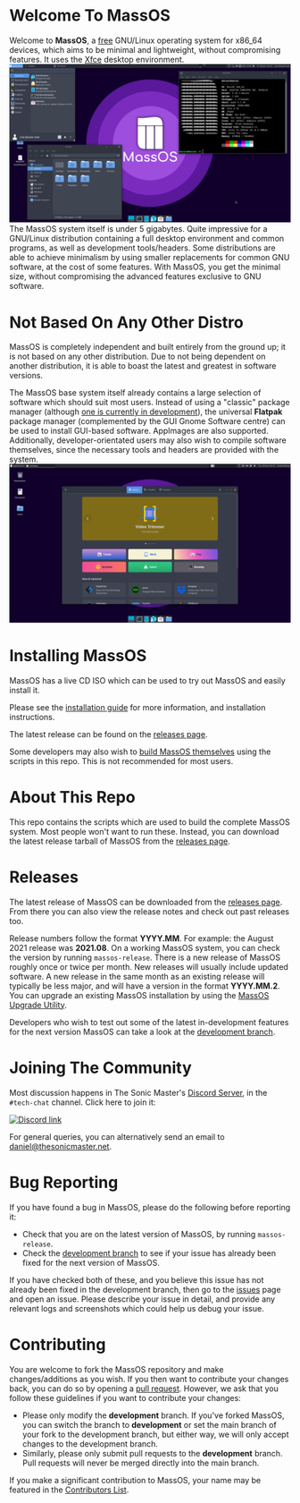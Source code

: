 # Welcome To MassOS
Welcome to **MassOS**, a [free](https://github.com/MassOS-Linux/MassOS/wiki/MassOS-and-Free-Software) GNU/Linux operating system for x86_64 devices, which aims to be minimal and lightweight, without compromising features. It uses the [Xfce](https://xfce.org) desktop environment.
![](massos-desktop-screenshot.png)
The MassOS system itself is under 5 gigabytes. Quite impressive for a GNU/Linux distribution containing a full desktop environment and common programs, as well as development tools/headers. Some distributions are able to achieve minimalism by using smaller replacements for common GNU software, at the cost of some features. With MassOS, you get the minimal size, without compromising the advanced features exclusive to GNU software.
# Not Based On Any Other Distro
MassOS is completely independent and built entirely from the ground up; it is not based on any other distribution. Due to not being dependent on another distribution, it is able to boast the latest and greatest in software versions.

The MassOS base system itself already contains a large selection of software which should suit most users. Instead of using a "classic" package manager (although [one is currently in development](https://github.com/TheSonicMaster/masspkg)), the universal **Flatpak** package manager (complemented by the GUI Gnome Software centre) can be used to install GUI-based software. AppImages are also supported. Additionally, developer-orientated users may also wish to compile software themselves, since the necessary tools and headers are provided with the system.
![](screenshots/software2.png)
# Installing MassOS
MassOS has a live CD ISO which can be used to try out MassOS and easily install it.

Please see the [installation guide](installation-guide.md) for more information, and installation instructions.

The latest release can be found on the [releases page](https://github.com/TheSonicMaster/MassOS/releases).

Some developers may also wish to [build MassOS themselves](building.md) using the scripts in this repo. This is not recommended for most users.
# About This Repo
This repo contains the scripts which are used to build the complete MassOS system. Most people won't want to run these. Instead, you can download the latest release tarball of MassOS from the [releases page](https://github.com/TheSonicMaster/MassOS/releases).
# Releases
The latest release of MassOS can be downloaded from the [releases page](https://github.com/TheSonicMaster/MassOS/releases). From there you can also view the release notes and check out past releases too.

Release numbers follow the format **YYYY.MM**. For example: the August 2021 release was **2021.08**. On a working MassOS system, you can check the version by running `massos-release`. There is a new release of MassOS roughly once or twice per month. New releases will usually include updated software. A new release in the same month as an existing release will typically be less major, and will have a version in the format **YYYY.MM.2**. You can upgrade an existing MassOS installation by using the [MassOS Upgrade Utility](https://github.com/TheSonicMaster/massos-upgrade).

Developers who wish to test out some of the latest in-development features for the next version MassOS can take a look at the [development branch](https://github.com/TheSonicMaster/MassOS/tree/development).
# Joining The Community
Most discussion happens in The Sonic Master's [Discord Server](https://discord.gg/EfshNrt), in the `#tech-chat` channel. Click here to join it:

[![Discord link](https://discord.com/api/guilds/581195383661920278/embed.png)](https://discord.gg/EfshNrt)

For general queries, you can alternatively send an email to [daniel@thesonicmaster.net](mailto:daniel@thesonicmaster.net).
# Bug Reporting
If you have found a bug in MassOS, please do the following before reporting it:

- Check that you are on the latest version of MassOS, by running `massos-release`.
- Check the [development branch](https://github.com/TheSonicMaster/MassOS/tree/development) to see if your issue has already been fixed for the next version of MassOS.

If you have checked both of these, and you believe this issue has not already been fixed in the development branch, then go to the [issues](https://github.com/TheSonicMaster/MassOS/issues) page and open an issue. Please describe your issue in detail, and provide any relevant logs and screenshots which could help us debug your issue.
# Contributing
You are welcome to fork the MassOS repository and make changes/additions as you wish. If you then want to contribute your changes back, you can do so by opening a [pull request](https://github.com/TheSonicMaster/MassOS/pulls). However, we ask that you follow these guidelines if you want to contribute your changes:

- Please only modify the **development** branch. If you've forked MassOS, you can switch the branch to **development** or set the main branch of your fork to the development branch, but either way, we will only accept changes to the development branch.
- Similarly, please only submit pull requests to the **development** branch. Pull requests will never be merged directly into the main branch.

If you make a significant contribution to MassOS, your name may be featured in the [Contributors List](contributors.md).
